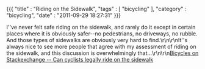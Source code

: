 {{{ "title" : "Riding on the Sidewalk", "tags" : [ "bicycling" ], "category" : "bicycling", "date" : "2011-09-29 18:27:31" }}}

I''ve never felt safe riding on the sidewalk, and rarely do it except in certain places where it is obviously safer--no pedestrians, no driveways, no rubble. And those types of sidewalks are obviously very hard to find.\r\n\r\nIt''s always nice to see more people that agree with my assessment of riding on the sidewalk, and this discussion is overwhelmingly that...\r\n\r\n<a href="http://bicycles.stackexchange.com/questions/6255/can-cyclists-legally-ride-on-the-sidewalk?newsletter=1&amp;nlcode=14903%7c88a5">Bicycles on Stackexchange -- Can cyclists legally ride on the sidewalk</a>